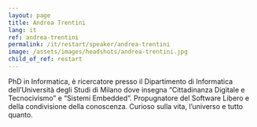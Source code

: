 ```yaml
---
layout: page
title: Andrea Trentini
lang: it
ref: andrea-trentini
permalink: /it/restart/speaker/andrea-trentini
image: /assets/images/headshots/andrea-trentini.jpg
child_of_ref: restart
---
```


PhD in Informatica, è ricercatore presso il Dipartimento di Informatica dell’Università degli Studi
di Milano dove insegna “Cittadinanza Digitale e Tecnocivismo” e “Sistemi Embedded”. Propugnatore del
Software Libero e della condivisione della conoscenza. Curioso sulla vita, l’universo e tutto quanto.
